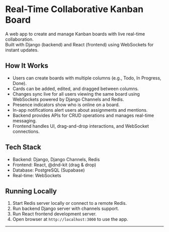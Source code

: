 # Real-Time Collaborative Kanban Board

A web app to create and manage Kanban boards with live real-time collaboration.  
Built with Django (backend) and React (frontend) using WebSockets for instant updates.

## How It Works

- Users can create boards with multiple columns (e.g., Todo, In Progress, Done).
- Cards can be added, edited, and dragged between columns.
- Changes sync live for all users viewing the same board using WebSockets powered by Django Channels and Redis.
- Presence indicators show who is online on a board.
- In-app notifications alert users about assignments and mentions.
- Backend provides APIs for CRUD operations and manages real-time messaging.
- Frontend handles UI, drag-and-drop interactions, and WebSocket connections.

## Tech Stack

- Backend: Django, Django Channels, Redis
- Frontend: React, @dnd-kit (drag & drop)
- Database: PostgreSQL (Supabase)
- Real-time: WebSockets

## Running Locally

1. Start Redis server locally or connect to a remote Redis.
2. Run backend Django server with channels support.
3. Run React frontend development server.
4. Open browser at `http://localhost:3000` to use the app.

---

